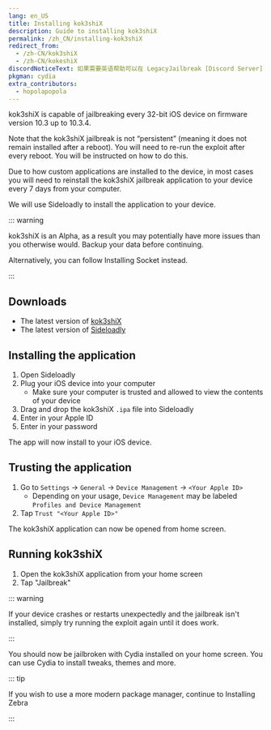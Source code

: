 ```yaml
---
lang: en_US
title: Installing kok3shiX
description: Guide to installing kok3shiX
permalink: /zh_CN/installing-kok3shiX
redirect_from:
  - /zh-CN/kok3shiX
  - /zh-CN/kokeshiX
discordNoticeText: 如果需要英语帮助可以在 LegacyJailbreak [Discord Server](http://discord.legacyjailbreak.com/) 上提问。
pkgman: cydia
extra_contributors:
  - hopolapopola
---
```


kok3shiX is capable of jailbreaking every 32-bit iOS device on firmware version 10.3 up to 10.3.4.

Note that the kok3shiX jailbreak is not “persistent” (meaning it does not remain installed after a reboot). You will need to re-run the exploit after every reboot. You will be instructed on how to do this.

Due to how custom applications are installed to the device, in most cases you will need to reinstall the kok3shiX jailbreak application to your device every 7 days from your computer.

We will use Sideloadly to install the application to your device.

::: warning

kok3shiX is an Alpha, as a result you may potentially have more issues than you otherwise would. Backup your data before continuing.

Alternatively, you can follow <router-link to="/installing-socket">Installing Socket</router-link> instead.

:::

## Downloads

- The latest version of [kok3shiX](https://kok3shidoll.github.io/download/kokeshi/kokeshiX_v1.0_alpha_2.ipa)
- The latest version of [Sideloadly](https://sideloadly.io/)

## Installing the application

1. Open Sideloadly
1. Plug your iOS device into your computer
    - Make sure your computer is trusted and allowed to view the contents of your device
1. Drag and drop the kok3shiX `.ipa` file into Sideloadly
1. Enter in your Apple ID
1. Enter in your password

The app will now install to your iOS device.

## Trusting the application

1. Go to `Settings` -> `General` -> `Device Management` -> `<Your Apple ID>`
    - Depending on your usage, `Device Management` may be labeled `Profiles and Device Management`
1. Tap `Trust "<Your Apple ID>"`

The kok3shiX application can now be opened from home screen.

## Running kok3shiX

1. Open the kok3shiX application from your home screen
1. Tap "Jailbreak"

::: warning

If your device crashes or restarts unexpectedly and the jailbreak isn't installed, simply try running the exploit again until it does work.

:::

You should now be jailbroken with Cydia installed on your home screen. You can use Cydia to install <router-link to="/faq/#what-are-tweaks">tweaks</router-link>, themes and more.

::: tip

If you wish to use a more modern package manager, continue to <router-link to="/installing-zebra">Installing Zebra</router-link>

:::
